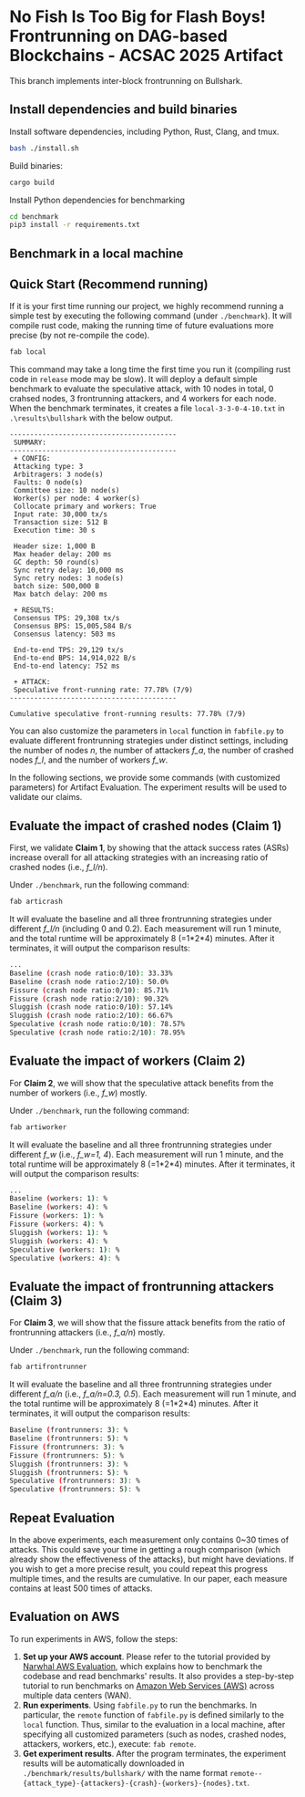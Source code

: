 # No Fish Is Too Big for Flash Boys! Frontrunning on DAG-based Blockchains - ACSAC 2025 Artifact
This branch implements inter-block frontrunning on Bullshark.

## Install dependencies and build binaries

Install software dependencies, including Python, Rust, Clang, and tmux.

```bash
bash ./install.sh
```

Build binaries:

```bash
cargo build
```

Install Python dependencies for benchmarking

```bash
cd benchmark
pip3 install -r requirements.txt
```

## Benchmark in a local machine

## Quick Start (Recommend running)

If it is your first time running our project, we highly recommend running a simple test by executing the following command (under `./benchmark`). It will compile rust code, making the running time of future evaluations more precise (by not re-compile the code).

```bash
fab local
```

This command may take a long time the first time you run it (compiling rust code in `release` mode may be slow). It will deploy a default simple benchmark to evaluate the speculative attack, with 10 nodes in total, 0 crahsed nodes, 3 frontrunning attackers, and 4 workers for each node. When the benchmark terminates, it creates a file `local-3-3-0-4-10.txt` in `.\results\bullshark` with the below output.

```
-----------------------------------------
 SUMMARY:
-----------------------------------------
 + CONFIG:
 Attacking type: 3 
 Arbitragers: 3 node(s)
 Faults: 0 node(s)
 Committee size: 10 node(s)
 Worker(s) per node: 4 worker(s)
 Collocate primary and workers: True
 Input rate: 30,000 tx/s
 Transaction size: 512 B
 Execution time: 30 s

 Header size: 1,000 B
 Max header delay: 200 ms
 GC depth: 50 round(s)
 Sync retry delay: 10,000 ms
 Sync retry nodes: 3 node(s)
 batch size: 500,000 B
 Max batch delay: 200 ms

 + RESULTS:
 Consensus TPS: 29,308 tx/s
 Consensus BPS: 15,005,584 B/s
 Consensus latency: 503 ms

 End-to-end TPS: 29,129 tx/s
 End-to-end BPS: 14,914,022 B/s
 End-to-end latency: 752 ms

 + ATTACK:
 Speculative front-running rate: 77.78% (7/9) 
-----------------------------------------

Cumulative speculative front-running results: 77.78% (7/9) 
```

You can also customize the parameters in `local` function in `fabfile.py` to evaluate different frontrunning strategies under distinct settings, including the number of nodes *n*, the number of attackers *f_a*, the number of crashed nodes *f_l*, and the number of workers *f_w*.

In the following sections, we provide some commands (with customized parameters) for Artifact Evaluation. The experiment results will be used to validate our claims.

## Evaluate the impact of crashed nodes (Claim 1)

First, we validate **Claim 1**, by showing that the attack success rates (ASRs) increase overall for all attacking strategies with an increasing ratio of crashed nodes (i.e., *f_l/n*).

Under `./benchmark`, run the following command:

```bash
fab articrash
```

It will evaluate the baseline and all three frontrunning strategies under different *f_l/n* (including 0 and 0.2). Each measurement will run 1 minute, and the total runtime will be approximately 8 (=1\*2\*4) minutes. After it terminates, it will output the comparison results:

```bash
...
Baseline (crash node ratio:0/10): 33.33%
Baseline (crash node ratio:2/10): 50.0%
Fissure (crash node ratio:0/10): 85.71%
Fissure (crash node ratio:2/10): 90.32%
Sluggish (crash node ratio:0/10): 57.14%
Sluggish (crash node ratio:2/10): 66.67%
Speculative (crash node ratio:0/10): 78.57%
Speculative (crash node ratio:2/10): 78.95%
```

## Evaluate the impact of workers (Claim 2)

For **Claim 2**, we will show that the speculative attack benefits from the number of workers (i.e., *f_w*) mostly.

Under `./benchmark`, run the following command:

```bash
fab artiworker
```

It will evaluate the baseline and all three frontrunning strategies under different *f_w* (i.e., *f_w=1, 4*). Each measurement will run 1 minute, and the total runtime will be approximately 8 (=1\*2\*4) minutes. After it terminates, it will output the comparison results:

```bash
...
Baseline (workers: 1): %
Baseline (workers: 4): %
Fissure (workers: 1): %
Fissure (workers: 4): %
Sluggish (workers: 1): %
Sluggish (workers: 4): %
Speculative (workers: 1): %
Speculative (workers: 4): %
```

## Evaluate the impact of frontrunning attackers (Claim 3)

For **Claim 3**, we will show that the fissure attack benefits from the ratio of frontrunning attackers (i.e., *f_a/n*) mostly.

Under `./benchmark`, run the following command:

```bash
fab artifrontrunner
```

It will evaluate the baseline and all three frontrunning strategies under different *f_a/n* (i.e., *f_a/n=0.3, 0.5*). Each measurement will run 1 minute, and the total runtime will be approximately 8 (=1\*2\*4) minutes. After it terminates, it will output the comparison results:

```bash
Baseline (frontrunners: 3): %
Baseline (frontrunners: 5): %
Fissure (frontrunners: 3): %
Fissure (frontrunners: 5): %
Sluggish (frontrunners: 3): %
Sluggish (frontrunners: 5): %
Speculative (frontrunners: 3): %
Speculative (frontrunners: 5): %
```

## Repeat Evaluation

In the above experiments, each measurement only contains 0~30 times of attacks. This could save your time in getting a rough comparison (which already show the effectiveness of the attacks), but might have deviations. If you wish to get a more precise result, you could repeat this progress multiple times, and the results are cumulative. In our paper, each measure contains at least 500 times of attacks.

## Evaluation on AWS

To run experiments in AWS, follow the steps:

1. **Set up your AWS account**. Please refer to the tutorial provided by [Narwhal AWS Evaluation](https://github.com/asonnino/narwhal/tree/master/benchmark), which explains how to benchmark the codebase and read benchmarks' results. It also provides a step-by-step tutorial to run benchmarks on [Amazon Web Services (AWS)](https://aws.amazon.com) across multiple data centers (WAN).
2. **Run experiments**. Using `fabfile.py` to run the benchmarks. In particular, the `remote` function of `fabfile.py` is defined similarly to the `local` function. Thus, similar to the evaluation in a local machine, after specifying all customized parameters (such as nodes, crashed nodes, attackers, workers, etc.), execute: ```fab remote```.
3. **Get experiment results**. After the program terminates, the experiment results will be automatically downloaded in `./benchmark/results/bullshark/` with the name format `remote--{attack_type}-{attackers}-{crash}-{workers}-{nodes}.txt`.
